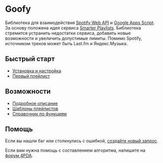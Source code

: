 # Goofy
Библиотека для взаимодействия [Spotify Web API](https://developer.spotify.com/documentation/web-api/) и [Google Apps Script](https://developers.google.com/apps-script). За основу положена идея сервиса [Smarter Playlists](http://smarterplaylists.playlistmachinery.com/about.html). Библиотека стремится устранить недостатки сервиса, добавить новые возможности и увеличить допустимые лимиты. Помимо Spotify, источником треков может быть Last.fm и Яндекс.Музыка.

## Быстрый старт
- [Установка и настройка](./install.md)
- [Первый плейлист](./first-playlist.md)

## Возможности
- [Подробное описание](/desc)
- [Шаблоны плейлистов](/template)
- [Справочник по функциям](/func)

## Помощь

Если вы нашли баг или столкнулись с ошибкой, [создайте новый запрос](https://github.com/Chimildic/Goofy/issues).

Если вам нужна помощь с составлением алгоритма, напишите на [форум 4PDA](https://4pda.ru/forum/index.php?showtopic=715234&st=11840).
